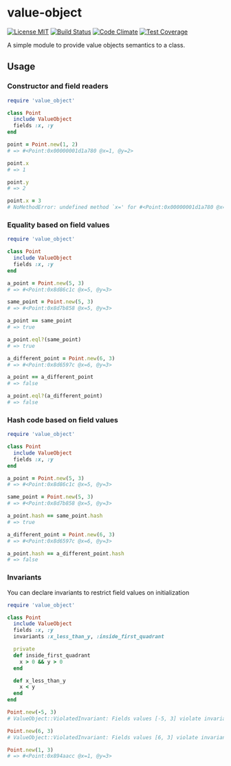 value-object
============
[![License MIT](http://img.shields.io/badge/license-MIT-green.svg)](http://opensource.org/licenses/MIT)
[![Build Status](https://travis-ci.org/noflopsquad/value-object.svg?branch=master)](https://travis-ci.org/noflopsquad/value-object)
[![Code Climate](https://codeclimate.com/github/noflopsquad/valueobjects/badges/gpa.svg)](https://codeclimate.com/github/noflopsquad/valueobjects)
[![Test Coverage](https://codeclimate.com/github/noflopsquad/valueobjects/badges/coverage.svg)](https://codeclimate.com/github/noflopsquad/valueobjects/coverage)

A simple module to provide value objects semantics to a class.


## Usage

### Constructor and field readers

```ruby
require 'value_object'

class Point
  include ValueObject
  fields :x, :y
end

point = Point.new(1, 2)
# => #<Point:0x00000001d1a780 @x=1, @y=2>

point.x
# => 1

point.y
# => 2

point.x = 3
# NoMethodError: undefined method `x=' for #<Point:0x00000001d1a780 @x=1, @y=2>
```

### Equality based on field values

```ruby
require 'value_object'

class Point
  include ValueObject
  fields :x, :y
end

a_point = Point.new(5, 3)
# => #<Point:0x8d86c1c @x=5, @y=3>

same_point = Point.new(5, 3)
# => #<Point:0x8d7b858 @x=5, @y=3>

a_point == same_point
# => true

a_point.eql?(same_point)
# => true

a_different_point = Point.new(6, 3)
# => #<Point:0x8d6597c @x=6, @y=3>

a_point == a_different_point
# => false

a_point.eql?(a_different_point)
# => false
```

### Hash code based on field values

```ruby
require 'value_object'

class Point
  include ValueObject
  fields :x, :y
end

a_point = Point.new(5, 3)
# => #<Point:0x8d86c1c @x=5, @y=3>

same_point = Point.new(5, 3)
# => #<Point:0x8d7b858 @x=5, @y=3>

a_point.hash == same_point.hash
# => true

a_different_point = Point.new(6, 3)
# => #<Point:0x8d6597c @x=6, @y=3>

a_point.hash == a_different_point.hash
# => false
```

### Invariants

You can declare invariants to restrict field values on initialization

```ruby
require 'value_object'

class Point
  include ValueObject
  fields :x, :y
  invariants :x_less_than_y, :inside_first_quadrant

  private
  def inside_first_quadrant
    x > 0 && y > 0
  end

  def x_less_than_y
    x < y
  end
end

Point.new(-5, 3)
# ValueObject::ViolatedInvariant: Fields values [-5, 3] violate invariant: inside_first_cuadrant

Point.new(6, 3)
# ValueObject::ViolatedInvariant: Fields values [6, 3] violate invariant: x_less_than_y

Point.new(1, 3)
# => #<Point:0x894aacc @x=1, @y=3>
```
